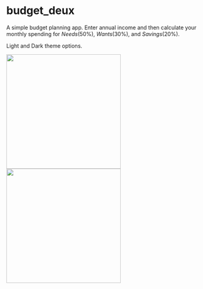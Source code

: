 # budget_deux

A simple budget planning app. Enter annual income and then calculate your monthly spending for *Needs*(50%), *Wants*(30%), and *Savings*(20%).

Light and Dark theme options.

<img src="https://github.com/user-attachments/assets/bc9f7e80-d6f9-4a3f-b469-b885f5cbed35" width="300">
<img src="https://github.com/user-attachments/assets/9de376c5-eabc-4c8d-bef2-320ce6e29145" width="300">
